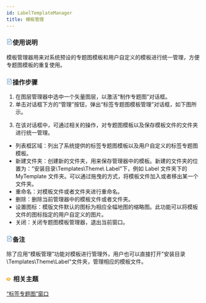 ```yaml
---
id: LabelTemplateManager
title: 模板管理
---
```

### ![](../../img/read.gif)使用说明

模板管理器用来对系统预设的专题图模板和用户自定义的模板进行统一管理，方便专题图模板的重复使用。

### ![](../../img/read.gif)操作步骤

1. 在图层管理器中选中一个矢量图层，以激活“制作专题图”对话框。
2. 单击对话框下方的“管理”按钮，弹出“标签专题图模板管理”对话框，如下图所示。
<!-- ![](img/templateManagerDia.png)   -->
3. 在该对话框中，可通过相关的操作，对专题图模板以及保存模板文件的文件夹进行统一管理。 
  * 列表框区域：列出了系统提供的标签专题图模板以及用户自定义的标签专题图模板。
  * 新建文件夹：创建新的文件夹，用来保存管理器中的模板。新建的文件夹的位置为："安装目录\Templates\Theme\ Label\"下，例如 Label 文件夹下的 MyTemplate 文件夹。可以通过拖曳的方式，将模板文件加入或者移出某一个文件夹。
  * 重命名：对模板文件或者文件夹进行重命名。
  * 删除：删除当前管理器中的模板文件或者文件夹。
  * 设置图标：模版文件默认的图标为相应全幅地图的缩略图。此功能可以将模板文件的图标指定的用户自定义的图片。
  * 关闭：关闭专题图模板管理器，退出当前窗口。

### ![](../../img/read.gif)备注

除了应用“模板管理”功能对模板进行管理外，用户也可以直接打开"安装目录\Templates\Theme\Label"文件夹，管理相应的模板文件。

### ![](../../img/seealso.png) 相关主题

<!-- ![](../../img/smalltitle.png)  -->
[“标签专题图”窗口](LabelMapDia.htm)